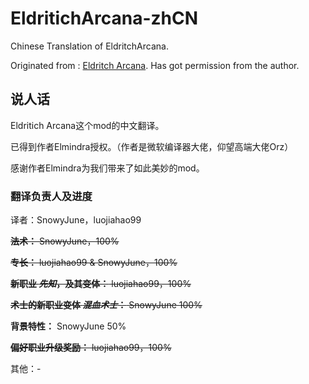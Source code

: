 # EldritichArcana-zhCN
Chinese Translation of EldritchArcana.

Originated from : [Eldritch Arcana](https://github.com/jennyem/pathfinder-mods/tree/master/EldritchArcana). Has got permission from the author.

## 说人话
Eldritich Arcana这个mod的中文翻译。

已得到作者Elmindra授权。（作者是微软编译器大佬，仰望高端大佬Orz）

感谢作者Elmindra为我们带来了如此美妙的mod。

### 翻译负责人及进度
译者：SnowyJune，luojiahao99

~~**法术：** SnowyJune，100%~~

~~**专长：** luojiahao99 & SnowyJune，100%~~

~~**新职业 *先知*，及其变体：** luojiahao99，100%~~

~~**术士的新职业变体 *混血术士*：** SnowyJune 100%~~

**背景特性：** SnowyJune 50%

~~**偏好职业升级奖励：** luojiahao99，100%~~

其他：-
